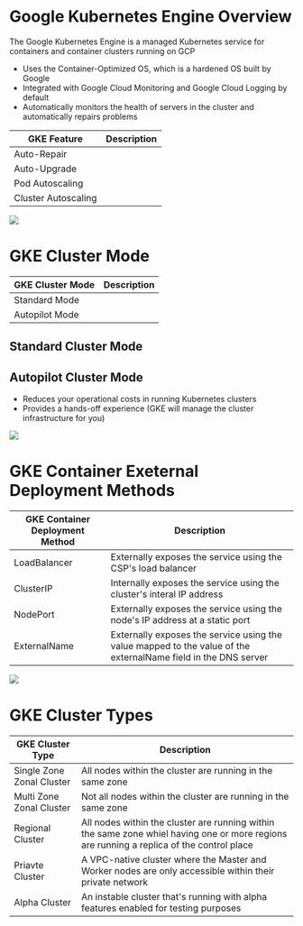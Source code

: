 # Google Kubernetes Engine Overview

The Google Kubernetes Engine is a managed Kubernetes service for containers and container clusters running on GCP

* Uses the Container-Optimized OS, which is a hardened OS built by Google
* Integrated with Google Cloud Monitoring and Google Cloud Logging by default
* Automatically monitors the health of servers in the cluster and automatically repairs problems

| GKE Feature | Description | 
| --- | --- |
| Auto-Repair | |
| Auto-Upgrade | |
| Pod Autoscaling | |
| Cluster Autoscaling | |

![](https://github.com/JonmarCorpuz/SecondBrain/blob/main/Assets/Whitespace.png)

# GKE Cluster Mode

| GKE Cluster Mode | Description |
| --- | --- |
| Standard Mode | |
| Autopilot Mode | |

## Standard Cluster Mode

## Autopilot Cluster Mode

* Reduces your operational costs in running Kubernetes clusters
* Provides a hands-off experience (GKE will manage the cluster infrastructure for you)

![](https://github.com/JonmarCorpuz/SecondBrain/blob/main/Assets/Whitespace.png)

# GKE Container Exeternal Deployment Methods

| GKE Container Deployment Method | Description |
| --- | --- |
| LoadBalancer | Externally exposes the service using the CSP's load balancer |
| ClusterIP | Internally exposes the service using the cluster's interal IP address |
| NodePort | Externally exposes the service using the node's IP address at a static port |
| ExternalName | Externally exposes the service using the value mapped to the value of the externalName field in the DNS server |

![](https://github.com/JonmarCorpuz/SecondBrain/blob/main/Assets/Whitespace.png)

# GKE Cluster Types

| GKE Cluster Type | Description |
| --- | --- |
| Single Zone Zonal Cluster | All nodes within the cluster are running in the same zone |
| Multi Zone Zonal Cluster | Not all nodes within the cluster are running in the same zone |
| Regional Cluster | All nodes within the cluster are running within the same zone whiel having one or more regions are running a replica of the control place |
| Priavte Cluster | A VPC-native cluster where the Master and Worker nodes are only accessible within their private network |
| Alpha Cluster | An instable cluster that's running with alpha features enabled for testing purposes |

